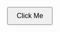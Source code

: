 <a href="https://example.com" target="_blank">
  <button style="padding:10px 20px; font-size:16px;">Click Me</button>
</a>

